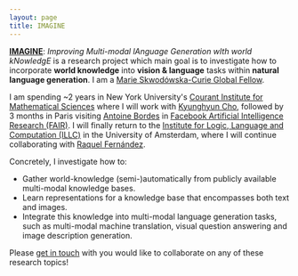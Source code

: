 ```yaml
---
layout: page
title: IMAGINE
---
```


**[IMAGINE][imagine]**: *Improving Multi-modal lAnguage Generation wIth world kNowledgE* is
a research project which main goal is to investigate how to incorporate **world knowledge** into
**vision &amp; language** tasks within **natural language generation**.
I am a [Marie Skwodówska-Curie Global Fellow][msca_gf].

I am spending ~2 years in New York University's [Courant Institute for Mathematical Sciences][nyu_cims]
where I will work with [Kyunghyun Cho][cho], followed by 3 months in Paris visiting [Antoine Bordes][abordes] in 
[Facebook Artificial Intelligence Research (FAIR)][fair].
I will finally return to the [Institute for Logic, Language and Computation (ILLC)][illc] in the University of Amsterdam,
where I will continue collaborating with [Raquel Fernández][raquel].

Concretely, I investigate how to:
* Gather world-knowledge (semi-)automatically from publicly available multi-modal knowledge bases.
* Learn representations for a knowledge base that encompasses both text and images.
* Integrate this knowledge into multi-modal language generation tasks, such as
multi-modal machine translation, visual question answering and image description generation.

Please [get in touch](mailto:iacer.calixto@nyu.edu) with you would like to collaborate on any of these research topics!

[msca_gf]: https://ec.europa.eu/research/mariecurieactions/actions/individual-fellowships_en
[cho]: http://www.kyunghyuncho.me/
[nyu_cims]: https://cims.nyu.edu/
[fair]: https://research.fb.com/category/facebook-ai-research/
[abordes]: https://research.fb.com/people/bordes-antoine/
[illc]: https://www.illc.uva.nl/
[raquel]: https://staff.science.uva.nl/r.fernandezrovira/
[imagine]: https://cordis.europa.eu/project/id/838188
